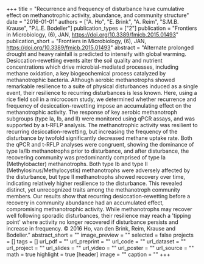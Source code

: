 +++
title = "Recurrence and frequency of disturbance have cumulative effect on methanotrophic activity, abundance, and community structure"
date = "2016-01-01"
authors = ["A. Ho", "E. Brink", "A. Reim", "S.M.B. Krause", "P.L.E. Bodelier"]
publication_types = ["2"]
publication = "Frontiers in Microbiology, (6), JAN, https://doi.org/10.3389/fmicb.2015.01493"
publication_short = "Frontiers in Microbiology, (6), JAN, https://doi.org/10.3389/fmicb.2015.01493"
abstract = "Alternate prolonged drought and heavy rainfall is predicted to intensify with global warming. Desiccation-rewetting events alter the soil quality and nutrient concentrations which drive microbial-mediated processes, including methane oxidation, a key biogeochemical process catalyzed by methanotrophic bacteria. Although aerobic methanotrophs showed remarkable resilience to a suite of physical disturbances induced as a single event, their resilience to recurring disturbances is less known. Here, using a rice field soil in a microcosm study, we determined whether recurrence and frequency of desiccation-rewetting impose an accumulating effect on the methanotrophic activity. The response of key aerobic methanotroph subgroups (type Ia, Ib, and II) were monitored using qPCR assays, and was supported by a t-RFLP analysis. The methanotrophic activity was resilient to recurring desiccation-rewetting, but increasing the frequency of the disturbance by twofold significantly decreased methane uptake rate. Both the qPCR and t-RFLP analyses were congruent, showing the dominance of type Ia/Ib methanotrophs prior to disturbance, and after disturbance, the recovering community was predominantly comprised of type Ia (Methylobacter) methanotrophs. Both type Ib and type II (Methylosinus/Methylocystis) methanotrophs were adversely affected by the disturbance, but type II methanotrophs showed recovery over time, indicating relatively higher resilience to the disturbance. This revealed distinct, yet unrecognized traits among the methanotroph community members. Our results show that recurring desiccation-rewetting before a recovery in community abundance had an accumulated effect, compromising methanotrophic activity. While methanotrophs may recover well following sporadic disturbances, their resilience may reach a 'tipping point' where activity no longer recovered if disturbance persists and increase in frequency. © 2016 Ho, van den Brink, Reim, Krause and Bodelier."
abstract_short = ""
image_preview = ""
selected = false
projects = []
tags = []
url_pdf = ""
url_preprint = ""
url_code = ""
url_dataset = ""
url_project = ""
url_slides = ""
url_video = ""
url_poster = ""
url_source = ""
math = true
highlight = true
[header]
image = ""
caption = ""
+++
